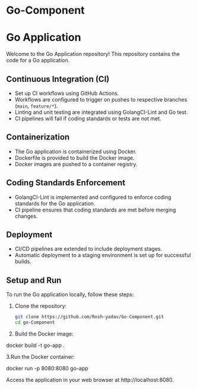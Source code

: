# Go-Component
# Go Application

Welcome to the Go Application repository! This repository contains the code for a Go application.

## Continuous Integration (CI)

- Set up CI workflows using GitHub Actions.
- Workflows are configured to trigger on pushes to respective branches (`main`, `feature/*`).
- Linting and unit testing are integrated using GolangCI-Lint and Go test.
- CI pipelines will fail if coding standards or tests are not met.

## Containerization

- The Go application is containerized using Docker.
- Dockerfile is provided to build the Docker image.
- Docker images are pushed to a container registry.

## Coding Standards Enforcement

- GolangCI-Lint is implemented and configured to enforce coding standards for the Go application.
- CI pipeline ensures that coding standards are met before merging changes.

## Deployment

- CI/CD pipelines are extended to include deployment stages.
- Automatic deployment to a staging environment is set up for successful builds.

## Setup and Run

To run the Go application locally, follow these steps:

1. Clone the repository:

   ```bash
   git clone https://github.com/Rosh-yadav/Go-Component.git
   cd go-Component

2. Build the Docker image:
   
docker build -t go-app .

3.Run the Docker container:

docker run -p 8080:8080 go-app

Access the application in your web browser at http://localhost:8080.   
